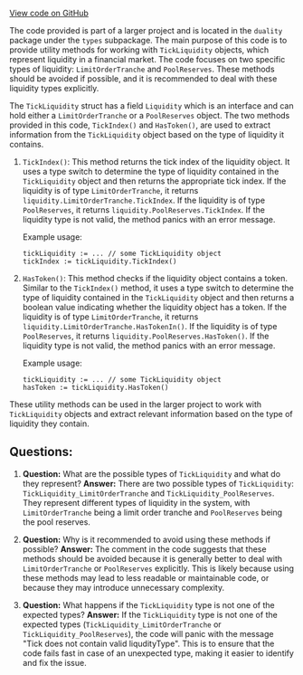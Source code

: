 [View code on GitHub](https://github.com/duality-labs/duality/types/tick_liquidity.go)

The code provided is part of a larger project and is located in the `duality` package under the `types` subpackage. The main purpose of this code is to provide utility methods for working with `TickLiquidity` objects, which represent liquidity in a financial market. The code focuses on two specific types of liquidity: `LimitOrderTranche` and `PoolReserves`. These methods should be avoided if possible, and it is recommended to deal with these liquidity types explicitly.

The `TickLiquidity` struct has a field `Liquidity` which is an interface and can hold either a `LimitOrderTranche` or a `PoolReserves` object. The two methods provided in this code, `TickIndex()` and `HasToken()`, are used to extract information from the `TickLiquidity` object based on the type of liquidity it contains.

1. `TickIndex()`: This method returns the tick index of the liquidity object. It uses a type switch to determine the type of liquidity contained in the `TickLiquidity` object and then returns the appropriate tick index. If the liquidity is of type `LimitOrderTranche`, it returns `liquidity.LimitOrderTranche.TickIndex`. If the liquidity is of type `PoolReserves`, it returns `liquidity.PoolReserves.TickIndex`. If the liquidity type is not valid, the method panics with an error message.

   Example usage:
   ```
   tickLiquidity := ... // some TickLiquidity object
   tickIndex := tickLiquidity.TickIndex()
   ```

2. `HasToken()`: This method checks if the liquidity object contains a token. Similar to the `TickIndex()` method, it uses a type switch to determine the type of liquidity contained in the `TickLiquidity` object and then returns a boolean value indicating whether the liquidity object has a token. If the liquidity is of type `LimitOrderTranche`, it returns `liquidity.LimitOrderTranche.HasTokenIn()`. If the liquidity is of type `PoolReserves`, it returns `liquidity.PoolReserves.HasToken()`. If the liquidity type is not valid, the method panics with an error message.

   Example usage:
   ```
   tickLiquidity := ... // some TickLiquidity object
   hasToken := tickLiquidity.HasToken()
   ```
These utility methods can be used in the larger project to work with `TickLiquidity` objects and extract relevant information based on the type of liquidity they contain.
## Questions: 
 1. **Question:** What are the possible types of `TickLiquidity` and what do they represent?
   **Answer:** There are two possible types of `TickLiquidity`: `TickLiquidity_LimitOrderTranche` and `TickLiquidity_PoolReserves`. They represent different types of liquidity in the system, with `LimitOrderTranche` being a limit order tranche and `PoolReserves` being the pool reserves.

2. **Question:** Why is it recommended to avoid using these methods if possible?
   **Answer:** The comment in the code suggests that these methods should be avoided because it is generally better to deal with `LimitOrderTranche` or `PoolReserves` explicitly. This is likely because using these methods may lead to less readable or maintainable code, or because they may introduce unnecessary complexity.

3. **Question:** What happens if the `TickLiquidity` type is not one of the expected types?
   **Answer:** If the `TickLiquidity` type is not one of the expected types (`TickLiquidity_LimitOrderTranche` or `TickLiquidity_PoolReserves`), the code will panic with the message "Tick does not contain valid liqudityType". This is to ensure that the code fails fast in case of an unexpected type, making it easier to identify and fix the issue.